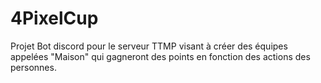 # 4PixelCup
Projet Bot discord pour le serveur TTMP visant à créer des équipes appelées "Maison" qui gagneront des points en fonction des actions des personnes.
